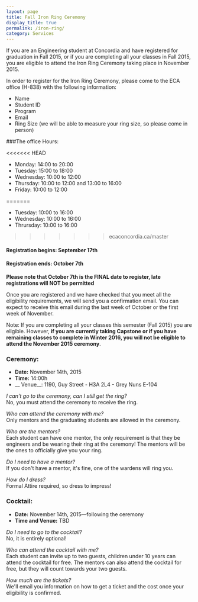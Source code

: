 ```yaml
---
layout: page
title: Fall Iron Ring Ceremony
display_title: true
permalink: /iron-ring/
category: Services
---
```


If you are an Engineering student at Concordia and have registered for graduation in Fall 2015, or if you are completing all your classes in Fall 2015, you are eligible to attend the Iron Ring Ceremony taking place in November 2015.

In order to register for the Iron Ring Ceremony, please come to the ECA office (H-838) with the following information:

 - Name
 - Student ID
 - Program
 - Email
 - Ring Size (we will be able to measure your ring size, so please come in person)
 
###The office Hours:

<<<<<<< HEAD
- Monday: 14:00 to 20:00
- Tuesday: 15:00 to 18:00
- Wednesday: 10:00 to 12:00
- Thursday: 10:00 to 12:00 and 13:00 to 16:00
- Friday: 10:00 to 12:00

=======
- Tuesday: 10:00 to 16:00
- Wednesday: 10:00 to 16:00
- Thrursday: 10:00 to 16:00
>>>>>>> ecaconcordia.ca/master

#### Registration begins: September 17th

#### Registration ends: October 7th

**Please note that October 7th is the FINAL date to register, late registrations will NOT be permitted**


Once you are registered and we have checked that you meet all the eligibility requirements, 
we will send you a confirmation email. 
You can expect to receive this email during the last week of October or the first week of November.

Note: If you are completing all your classes this semester (Fall 2015) you are eligible. However, __if you are currently taking Capstone or if you have remaining classes to complete in Winter 2016, you will not be eligible to attend the November 2015 ceremony__.


### Ceremony:

 - __Date:__ November 14th, 2015
 - __Time:__ 14:00h
 - __ Venue__: 1190, Guy Street - H3A 2L4 - Grey Nuns E-104

*I can't go to the ceremony, can I still get the ring?*  
No, you must attend the ceremony to receive the ring.

*Who can attend the ceremony with me?*  
Only mentors and the graduating students are allowed in the ceremony.

*Who are the mentors?*  
Each student can have one mentor, the only requirement is that they be engineers and be wearing their ring at the ceremony! 
The mentors will be the ones to officially give you your ring.

*Do I need to have a mentor?*  
If you don't have a mentor, it's fine, one of the wardens will ring you.

*How do I dress?*  
Formal Attire required, so dress to impress!

### Cocktail:

 - __Date:__ November 14th, 2015—following the ceremony
 - __Time and Venue:__ TBD

*Do I need to go to the cocktail?*  
No, it is entirely optional!

*Who can attend the cocktail with me?*  
Each student can invite up to two guests, children under 10 years can attend the cocktail for free. 
The mentors can also attend the cocktail for free, but they will count towards your two guests.

*How much are the tickets?*  
We'll email you information on how to get a ticket and the cost once your eligibility is confirmed.


